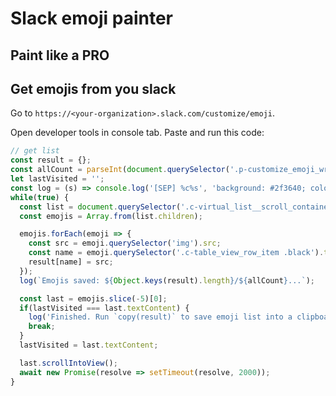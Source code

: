 # Slack emoji painter

## Paint like a PRO

## Get emojis from you slack

Go to `https://<your-organization>.slack.com/customize/emoji`.

Open developer tools in console tab. Paste and run this code:

```javascript
// get list
const result = {};
const allCount = parseInt(document.querySelector('.p-customize_emoji_wrapper__count').textContent);
let lastVisited = '';
const log = (s) => console.log('[SEP] %c%s', 'background: #2f3640; color: #00a8ff; font-weight: bold; font-size: 18px; padding: 1px', s);
while(true) {
  const list = document.querySelector('.c-virtual_list__scroll_container');
  const emojis = Array.from(list.children);

  emojis.forEach(emoji => {
    const src = emoji.querySelector('img').src;
    const name = emoji.querySelector('.c-table_view_row_item .black').textContent.trim();
    result[name] = src;
  });
  log(`Emojis saved: ${Object.keys(result).length}/${allCount}...`);

  const last = emojis.slice(-5)[0];
  if(lastVisited === last.textContent) {
    log('Finished. Run `copy(result)` to save emoji list into a clipboard.');
    break;
  }
  lastVisited = last.textContent;

  last.scrollIntoView();
  await new Promise(resolve => setTimeout(resolve, 2000));
}
```

